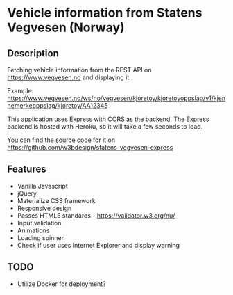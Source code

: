 # Vehicle information from Statens Vegvesen (Norway)

## Description

Fetching vehicle information from the REST API on https://www.vegvesen.no and displaying it.

Example: https://www.vegvesen.no/ws/no/vegvesen/kjoretoy/kjoretoyoppslag/v1/kjennemerkeoppslag/kjoretoy/AA12345

This application uses Express with CORS as the backend. The Express backend is hosted with Heroku, so it will take a few seconds to load.

You can find the source code for it on https://github.com/w3bdesign/statens-vegvesen-express

## Features

- Vanilla Javascript
- jQuery
- Materialize CSS framework
- Responsive design
- Passes HTML5 standards - https://validator.w3.org/nu/
- Input validation
- Animations
- Loading spinner
- Check if user uses Internet Explorer and display warning

## TODO

- Utilize Docker for deployment?
